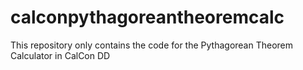 # calconpythagoreantheoremcalc
This repository only contains the code for the Pythagorean Theorem Calculator in CalCon
DD
